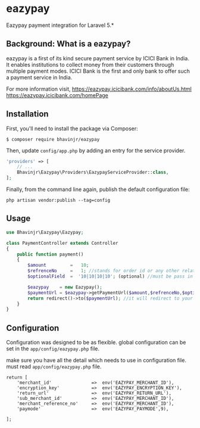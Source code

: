 # eazypay
Eazypay payment integration for Laravel 5.*


## Background: What is a eazypay?

eazypay is a first of its kind secure payment service by ICICI Bank in India. It enables institutions to collect money from their customers through multiple payment modes. ICICI Bank is the first and only bank to offer such a payment service in India.

For more information visit,
	https://eazypay.icicibank.com/info/aboutUs.html
	https://eazypay.icicibank.com/homePage
	

## Installation

First, you'll need to install the package via Composer:

```shell
$ composer require bhavinjr/eazypay
```

Then, update `config/app.php` by adding an entry for the service provider.


```php
'providers' => [
    // ...
    Bhavinjr\Eazypay\Providers\EazypayServiceProvider::class,
];
```

Finally, from the command line again, publish the default configuration file:
```shell
php artisan vendor:publish --tag=config
```

## Usage


```php
use Bhavinjr\Eazypay\Eazypay;

class PaymentController extends Controller
{ 
    public function payment()
    {
    	$amount 		=	10;
    	$refrenceNo 	= 	1; //stands for order id or any other related to database table
    	$optionalField 	=  '10|10|10|10'; (optional) //must be pass in pipe delimeter based on icici eazypay payment integration kit

        $eazypay 	= new Eazypay();
        $paymentUrl = $eazypay->getPaymentUrl($amount,$refrenceNo,$optionalField);
        return redirect()->to($paymentUrl); //it will redirect to your payment gateway site
    }
}
```

## Configuration

Configuration was designed to be as flexible.
global configuration can be set in the `app/config/eazypay.php` file.

make sure you have all the detail which needs to use in configuration file.
must read `app/config/eazypay.php` file.

```<?php
return [
    'merchant_id'       		=>  env('EAZYPAY_MERCHANT_ID'),
    'encryption_key'            =>  env('EAZYPAY_ENCRYPTION_KEY'),
    'return_url'        		=>  env('EAZYPAY_RETURN_URL'),
    'sub_merchant_id'   	    =>  env('EAZYPAY_MERCHANT_ID'),
    'merchant_reference_no'     =>  env('EAZYPAY_MERCHANT_ID'),     
    'paymode'           		=>  env('EAZYPAY_PAYMODE',9),

];
```